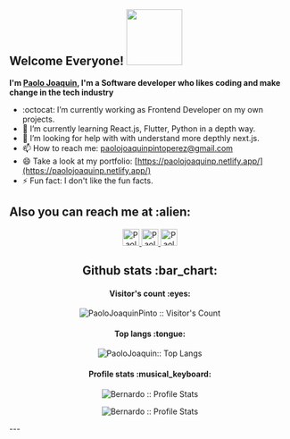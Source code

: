 ## Welcome Everyone! <img src="https://user-images.githubusercontent.com/70081671/123350981-2a4d8c00-d52a-11eb-9ceb-68ada49c4f40.gif" width="100" height="100"/>
**I'm [Paolo Joaquin](https://github.com/paolojoaquin), I'm a Software developer who likes coding and make change in the tech industry**




<!--
**paolojoaquin/paolojoaquin** is a ✨ _special_ ✨ repository because its `README.md` (this file) appears on your GitHub profile.

Here are some ideas to get you started:
-->
<!-- - 💬 Ask me about ... -->
<!-- - 👯 I’m looking to collaborate on ... -->
<!-- - 😄 Pronouns: ... -->
- :octocat: I’m currently working as Frontend Developer on my own projects.
- 🌱 I’m currently learning React.js, Flutter, Python in a depth way.
- 🤔 I’m looking for help with with understand more depthly next.js.
- 📫 How to reach me: [paolojoaquinpintoperez@gmail.com](https://mail.google.com/mail/?view=cm&fs=1&to=paolojoaquinpintoperez@gmail.com&su=Requerimiento%20de%20Servicio%20como%20Frontend%20Developer)
- 😄 Take a look at my portfolio: [https://paolojoaquinp.netlify.app/](https://paolojoaquinp.netlify.app/)
- ⚡ Fun fact: I don't like the fun facts.
<h2 align="left">Also you can reach me at :alien:</h2>

<p align="center">
  <a href="https://www.linkedin.com/in/paolojoaquinp/">
    <img src="https://www.vectorlogo.zone/logos/linkedin/linkedin-icon.svg" alt="Paolo Pinto's LinkedIn Profile" height="30" width="30">
  </a>
  <a href="https://twitter.com/paolojoaquinp">
    <img src="https://www.vectorlogo.zone/logos/twitter/twitter-tile.svg" alt="Paolo Pinto twitter" height="30" width="30">
  </a>
  <a href="https://www.instagram.com/paolojoaquinp/">
    <img src="https://www.vectorlogo.zone/logos/instagram/instagram-icon.svg" alt="Paolo Pinto twitter" height="30" width="30">
  </a>
</p>



<h2 align="center">Github stats :bar_chart:</h2>

<h4 align="center">Visitor's count :eyes:</h4>

<p align="center"><img src="https://profile-counter.glitch.me/{paolojoaquinp}/count.svg" alt="PaoloJoaquinPinto :: Visitor's Count" /></p>

<h4 align="center">Top langs :tongue:</h4>

<p align="center"><img src="https://github-readme-stats.vercel.app/api/top-langs/?username=paolojoaquinp&langs_count=10&theme=synthwave&layout=compact" alt="PaoloJoaquin:: Top Langs" /></p>

<h4 align="center">Profile stats :musical_keyboard:</h4>

<p align="center"><img src="https://github-readme-stats.vercel.app/api?username=paolojoaquinp&show_icons=true&theme=synthwave" alt="Bernardo :: Profile Stats" /></p>

<p align="center"><img src="https://github-readme-streak-stats.herokuapp.com/?user=paolojoaquinp&theme=synthwave" alt="Bernardo :: Profile Stats" /></p>
<!--p align="center"><img src="https://thumbs.gfycat.com/GoodnaturedFondGaur-size_restricted.gif" alt="Synthwave" height="300" width="500"></p-->
---
